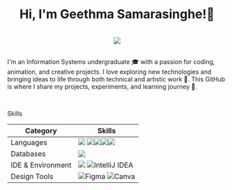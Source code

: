 <h1 align="center"> Hi, I'm Geethma Samarasinghe!👋</h1>
<br>
<div style="display:flex; justify-content:center; align-items:center;">
<img src="https://media4.giphy.com/media/v1.Y2lkPTc5MGI3NjExNndsOHRkNXJzd3BhanlkeGtnMDVjbzYxcW01aTV0cnI0Z2EyemNldSZlcD12MV9naWZzX3NlYXJjaCZjdD1n/L1R1tvI9svkIWwpVYr/200.webp" style="width=280px;">
</div>

<br>

 I'm an Information Systems undergraduate 🎓 with a passion for coding, animation, and creative projects.
 I love exploring new technologies and bringing ideas to life through both technical and artistic work 🎨.
 This GitHub is where I share my projects, experiments, and learning journey 🍃.

 <br>

 Skills

 | Category        | Skills        |
|-----------------|---------------|
| Languages       | <img src="https://img.shields.io/badge/HTML5-E34F26?style=for-the-badge&logo=html5&logoColor=white"/> <img src="https://img.shields.io/badge/CSS3-1572B6?style=for-the-badge&logo=css3&logoColor=white"><img src="https://img.shields.io/badge/JavaScript-323330?style=for-the-badge&logo=javascript&logoColor=F7DF1E"/><img src="https://img.shields.io/badge/C-00599C?style=for-the-badge&logo=c&logoColor=white"/><img src="https://img.shields.io/badge/Java-ED8B00?style=for-the-badge&logo=java&logoColor=white"> |
| Databases |<img src="https://img.shields.io/badge/MySQL-005C84?style=for-the-badge&logo=mysql&logoColor=white"/> |
| IDE & Environment | <img src="https://img.shields.io/badge/VSCode-0078D4?style=for-the-badge&logo=visual%20studio%20code&logoColor=white"/> ![IntelliJ IDEA](https://img.shields.io/badge/IntelliJIDEA-000000.svg?style=for-the-badge&logo=intellij-idea&logoColor=white)|
| Design Tools    | ![Figma](https://img.shields.io/badge/Figma-F24E1E?style=flat&logo=figma&logoColor=white) ![Canva](https://img.shields.io/badge/Canva-%2300C4CC.svg?style=for-the-badge&logo=Canva&logoColor=white)|
  

